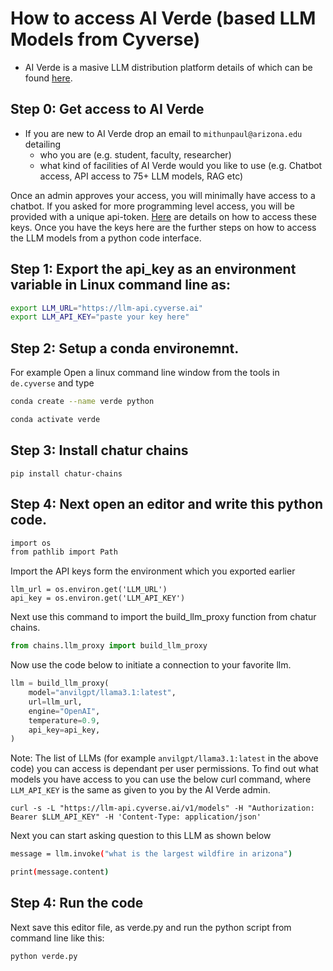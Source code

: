 # How to access AI Verde (based LLM Models from Cyverse)

- AI Verde is a masive LLM distribution platform details of which can be found [here](https://datascience.arizona.edu/research/tools/ai-verde).

## Step 0: Get access to AI Verde

- If you are new to AI Verde drop an email to `mithunpaul@arizona.edu` detailing 
   - who you are (e.g. student, faculty, researcher)
   - what kind of facilities of AI Verde would you like to use (e.g. Chatbot access, API access to 75+ LLM models, RAG etc)

Once an admin approves your access, you will minimally have access to a chatbot. If you asked for more programming level access, you will be provided with a unique api-token. [Here](https://aiverde-docs.cyverse.ai/api/api-token/) are details on how to access these keys.
Once you have the keys here are the further steps on how to access the LLM models from a python code interface.
  


## Step 1: Export the api_key as an environment variable in Linux command line as:


```bash
export LLM_URL="https://llm-api.cyverse.ai"
export LLM_API_KEY="paste your key here"
```


## Step 2: Setup a conda environemnt. 

For example Open a linux command line window from the tools in `de.cyverse` and type



 ```bash
 conda create --name verde python
  ```


```bash
conda activate verde   
```



## Step 3: Install chatur chains

`pip install chatur-chains`

## Step 4: Next open an editor and write this python code.


```bash
import os
from pathlib import Path
```


Import the API keys form the environment which you exported earlier

```
llm_url = os.environ.get('LLM_URL')
api_key = os.environ.get('LLM_API_KEY')
```

Next use this command to import the build_llm_proxy function from chatur chains.

```python
from chains.llm_proxy import build_llm_proxy
```

Now use the code below to initiate a connection to your favorite llm.

```python
llm = build_llm_proxy(
    model="anvilgpt/llama3.1:latest",
    url=llm_url,
    engine="OpenAI",
    temperature=0.9,
    api_key=api_key,
)
```


Note: The list of LLMs (for example `anvilgpt/llama3.1:latest` in the above code) you can access is dependant per user permissions. To find out what models you have access to you can use the below curl command, where `LLM_API_KEY` is the same as given to you by the AI Verde admin.

```
curl -s -L "https://llm-api.cyverse.ai/v1/models" -H "Authorization: Bearer $LLM_API_KEY" -H 'Content-Type: application/json'

```


Next you can start asking question to this LLM as shown below



```bash
message = llm.invoke("what is the largest wildfire in arizona")
```


```bash
print(message.content)
```


## Step 4: Run the code
Next save this editor file, as verde.py and run the python script from command line like this:

```bash
python verde.py
```